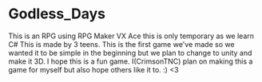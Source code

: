 # Godless_Days
This is an RPG using RPG Maker VX Ace this is only temporary as we learn C# This is made by 3 teens.
This is the first game we've made so we wanted it to be simple in the beginning but we plan to change to unity and make it 3D.
I hope this is a fun game. I(CrimsonTNC) plan on making this a game for myself but also hope others like it to. :) <3
